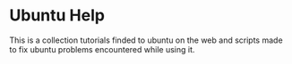 # Ubuntu Help

This is a collection tutorials finded to ubuntu on the web and scripts made to fix ubuntu problems encountered while using it.
